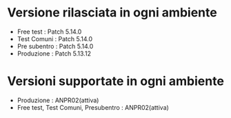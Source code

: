 # Versione rilasciata in ogni ambiente

- Free test : Patch 5.14.0
- Test Comuni : Patch 5.14.0
- Pre subentro : Patch 5.14.0
- Produzione : Patch 5.13.12


# Versioni supportate in ogni ambiente

- Produzione : ANPR02(attiva)
- Free test, Test Comuni, Presubentro : ANPR02(attiva)
